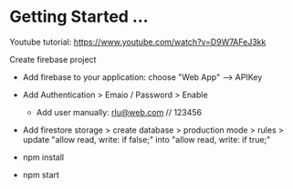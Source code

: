# Getting Started ...

Youtube tutorial: https://www.youtube.com/watch?v=D9W7AFeJ3kk

Create firebase  project
- Add firebase to your application: choose "Web App" --> APIKey
- Add Authentication > Emaio / Password > Enable
  - Add user manually: rlu@web.com // 123456
- Add firestore storage > create database > production mode > rules > update "allow read, write: if false;"  into  "allow read, write: if true;"

- npm install
- npm start
